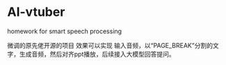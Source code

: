 # AI-vtuber
homework for smart speech processing

微调的原先佬开源的项目
效果可以实现 输入音频，以“PAGE_BREAK”分割的文字，生成音频，然后对齐ppt播放，后续接入大模型回答提问。


